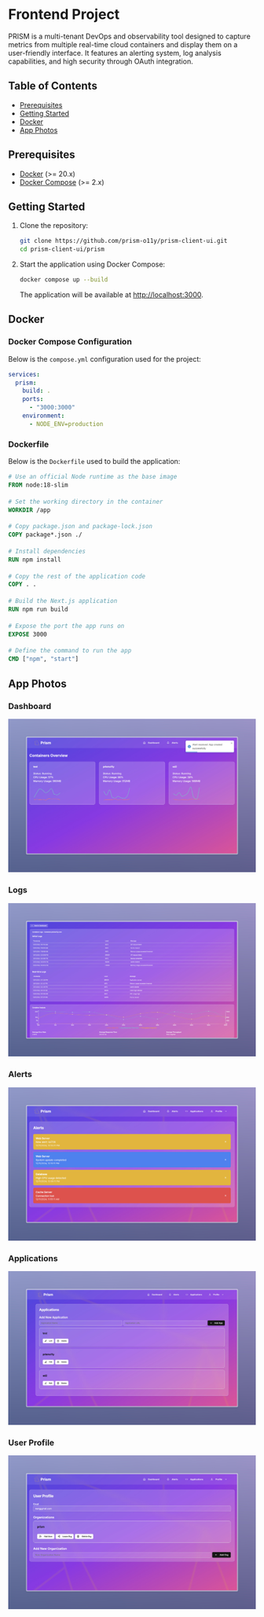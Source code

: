 # Frontend Project
PRISM is a multi-tenant DevOps and observability tool designed to capture metrics from multiple real-time cloud containers and display them on a user-friendly interface. It features an alerting system, log analysis capabilities, and high security through OAuth integration.

## Table of Contents
- [Prerequisites](#prerequisites)
- [Getting Started](#getting-started)
- [Docker](#docker)
- [App Photos](#app-photos)

## Prerequisites

- [Docker](https://www.docker.com/) (>= 20.x)
- [Docker Compose](https://docs.docker.com/compose/) (>= 2.x)

## Getting Started

1. Clone the repository:

   ```bash
   git clone https://github.com/prism-o11y/prism-client-ui.git
   cd prism-client-ui/prism
   ```

2. Start the application using Docker Compose:

   ```bash
   docker compose up --build
   ```

   The application will be available at [http://localhost:3000](http://localhost:3000).

## Docker

### Docker Compose Configuration

Below is the `compose.yml` configuration used for the project:

```yaml
services:
  prism:
    build: .
    ports:
      - "3000:3000"
    environment:
      - NODE_ENV=production
```

### Dockerfile

Below is the `Dockerfile` used to build the application:

```Dockerfile
# Use an official Node runtime as the base image
FROM node:18-slim

# Set the working directory in the container
WORKDIR /app

# Copy package.json and package-lock.json
COPY package*.json ./

# Install dependencies
RUN npm install

# Copy the rest of the application code
COPY . .

# Build the Next.js application
RUN npm run build

# Expose the port the app runs on
EXPOSE 3000

# Define the command to run the app
CMD ["npm", "start"]
```
## App Photos

### Dashboard 
![Dashboard](/assets/dashboard.jpeg)

### Logs
![Logs](/assets/logs.jpeg)

### Alerts
![Alerts](/assets/alerts.jpeg)

### Applications
![Applications](/assets/application.jpeg)

### User Profile
![User_Profile](/assets/user_profile.jpeg)
